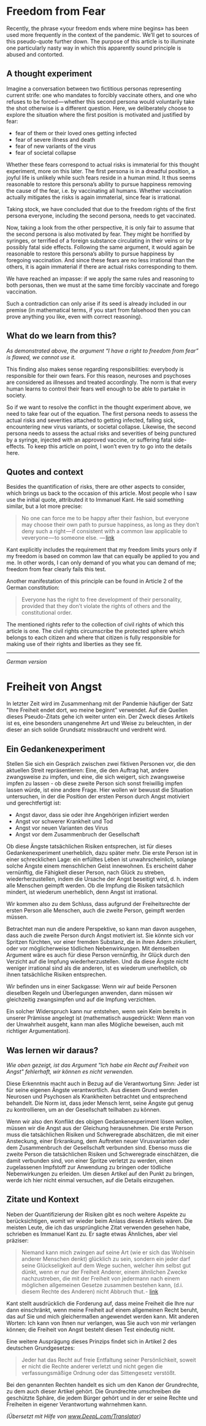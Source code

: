 # Freedom from Fear

Recently, the phrase «your freedom ends where mine begins» has been used more frequently in the context of the pandemic.
We’ll get to sources of this pseudo-quote further down.
The purpose of this article is to illuminate one particularly nasty way in which this apparently sound principle is abused and contorted.

## A thought experiment

Imagine a conversation between two fictitious personas representing current strife:
one who mandates to forcibly vaccinate others, and one who refuses to be forced — whether this second persona would voluntarily take the shot otherwise is a different question.
Here, we deliberately choose to explore the situation where the first position is motivated and justified by fear:

- fear of them or their loved ones getting infected
- fear of severe illness and death
- fear of new variants of the virus
- fear of societal collapse

Whether these fears correspond to actual risks is immaterial for this thought experiment, more on this later.
The first persona is in a dreadful position, a joyful life is unlikely while such fears reside in a human mind.
It thus seems reasonable to restore this persona’s ability to pursue happiness removing the cause of the fear, i.e. by vaccinating all humans.
Whether vaccination actually mitigates the risks is again immaterial, since fear is irrational.

Taking stock, we have concluded that due to the freedom rights of the first persona everyone, including the second persona, needs to get vaccinated.

Now, taking a look from the other perspective, it is only fair to assume that the second persona is also motivated by fear.
They might be horrified by syringes, or terrified of a foreign substance circulating in their veins or by possibly fatal side effects.
Following the same argument, it would again be reasonable to restore this persona’s ability to pursue happiness by foregoing vaccination.
And since these fears are no less irrational than the others, it is again immaterial if there are actual risks corresponding to them.

We have reached an impasse: if we apply the same rules and reasoning to both personas, then we must at the same time forcibly vaccinate and forego vaccination.

Such a contradiction can only arise if its seed is already included in our premise
(in mathematical terms, if you start from falsehood then you can prove anything you like, even with correct reasoning).

## What do we learn from this?

*As demonstrated above, the argument “I have a right to freedom from fear” is flawed, we cannot use it.*

This finding also makes sense regarding responsibilities: everybody is responsible for their own fears.
For this reason, neuroses and psychoses are considered as illnesses and treated accordingly.
The norm is that every human learns to control their fears well enough to be able to partake in society.

So if we want to resolve the conflict in the thought experiment above, we need to take fear out of the equation.
The first persona needs to assess the actual risks and severities attached to getting infected, falling sick, encountering new virus variants, or societal collapse.
Likewise, the second persona needs to assess the actual risks and severities of being punctured by a syringe, injected with an approved vaccine, or suffering fatal side-effects.
To keep this article on point, I won’t even try to go into the details here.

## Quotes and context

Besides the quantification of risks, there are other aspects to consider, which brings us back to the occasion of this article.
Most people who I saw use the initial quote, attributed it to Immanuel Kant.
He said something similar, but a lot more precise:

> No one can force me to be happy after their fashion, but everyone may choose their own path to pursue happiness, as long as they don’t deny such a right — if consistent with a common law applicable to veveryone — to someone else.  — [link](https://korpora.zim.uni-duisburg-essen.de/Kant/aa08/290.html#z27)

Kant explicitly includes the requirement that my freedom limits yours only if my freedom is based on common law that can equally be applied to you and me.
In other words, I can only demand of you what you can demand of me; freedom from fear clearly fails this test.

Another manifestation of this principle can be found in Article 2 of the German constitution:

> Everyone has the right to free development of their personality, provided that they don’t violate the rights of others and the constitutional order.

The mentioned rights refer to the collection of civil rights of which this article is one.
The civil rights circumscribe the protected sphere which belongs to each citizen and where that citizen is fully responsible for making use of their rights and liberties as they see fit. 

---
_German version_

# Freiheit von Angst

In letzter Zeit wird im Zusammenhang mit der Pandemie häufiger der Satz "Ihre Freiheit endet dort, wo meine beginnt" verwendet.
Auf die Quellen dieses Pseudo-Zitats gehe ich weiter unten ein.
Der Zweck dieses Artikels ist es, eine besonders unangenehme Art und Weise zu beleuchten, in der dieser an sich solide Grundsatz missbraucht und verdreht wird.

## Ein Gedankenexperiment

Stellen Sie sich ein Gespräch zwischen zwei fiktiven Personen vor, die den aktuellen Streit repräsentieren:
Eine, die den Auftrag hat, andere zwangsweise zu impfen, und eine, die sich weigert, sich zwangsweise impfen zu lassen - ob diese zweite Person sich sonst freiwillig impfen lassen würde, ist eine andere Frage.
Hier wollen wir bewusst die Situation untersuchen, in der die Position der ersten Person durch Angst motiviert und gerechtfertigt ist:

- Angst davor, dass sie oder ihre Angehörigen infiziert werden
- Angst vor schwerer Krankheit und Tod
- Angst vor neuen Varianten des Virus
- Angst vor dem Zusammenbruch der Gesellschaft

Ob diese Ängste tatsächlichen Risiken entsprechen, ist für dieses Gedankenexperiment unerheblich, dazu später mehr.
Die erste Person ist in einer schrecklichen Lage: ein erfülltes Leben ist unwahrscheinlich, solange solche Ängste einem menschlichen Geist innewohnen.
Es erscheint daher vernünftig, die Fähigkeit dieser Person, nach Glück zu streben, wiederherzustellen, indem die Ursache der Angst beseitigt wird, d. h. indem alle Menschen geimpft werden.
Ob die Impfung die Risiken tatsächlich mindert, ist wiederum unerheblich, denn Angst ist irrational.

Wir kommen also zu dem Schluss, dass aufgrund der Freiheitsrechte der ersten Person alle Menschen, auch die zweite Person, geimpft werden müssen.

Betrachtet man nun die andere Perspektive, so kann man davon ausgehen, dass auch die zweite Person durch Angst motiviert ist.
Sie könnte sich vor Spritzen fürchten, vor einer fremden Substanz, die in ihren Adern zirkuliert, oder vor möglicherweise tödlichen Nebenwirkungen.
Mit demselben Argument wäre es auch für diese Person vernünftig, ihr Glück durch den Verzicht auf die Impfung wiederherzustellen.
Und da diese Ängste nicht weniger irrational sind als die anderen, ist es wiederum unerheblich, ob ihnen tatsächliche Risiken entsprechen.

Wir befinden uns in einer Sackgasse: Wenn wir auf beide Personen dieselben Regeln und Überlegungen anwenden, dann müssen wir gleichzeitig zwangsimpfen und auf die Impfung verzichten.

Ein solcher Widerspruch kann nur entstehen, wenn sein Keim bereits in unserer Prämisse angelegt ist
(mathematisch ausgedrückt: Wenn man von der Unwahrheit ausgeht, kann man alles Mögliche beweisen, auch mit richtiger Argumentation).

## Was lernen wir daraus?

*Wie oben gezeigt, ist das Argument "Ich habe ein Recht auf Freiheit von Angst" fehlerhaft, wir können es nicht verwenden.*

Diese Erkenntnis macht auch in Bezug auf die Verantwortung Sinn: Jeder ist für seine eigenen Ängste verantwortlich.
Aus diesem Grund werden Neurosen und Psychosen als Krankheiten betrachtet und entsprechend behandelt.
Die Norm ist, dass jeder Mensch lernt, seine Ängste gut genug zu kontrollieren, um an der Gesellschaft teilhaben zu können.

Wenn wir also den Konflikt des obigen Gedankenexperiment lösen wollen, müssen wir die Angst aus der Gleichung herausnehmen.
Die erste Person muss die tatsächlichen Risiken und Schweregrade abschätzen, die mit einer Ansteckung, einer Erkrankung, dem Auftreten neuer Virusvarianten oder dem Zusammenbruch der Gesellschaft verbunden sind.
Ebenso muss die zweite Person die tatsächlichen Risiken und Schweregrade einschätzen, die damit verbunden sind, von einer Spritze verletzt zu werden, einen zugelassenen Impfstoff zur Anwendung zu bringen oder tödliche Nebenwirkungen zu erleiden.
Um diesen Artikel auf den Punkt zu bringen, werde ich hier nicht einmal versuchen, auf die Details einzugehen.

## Zitate und Kontext

Neben der Quantifizierung der Risiken gibt es noch weitere Aspekte zu berücksichtigen, womit wir wieder beim Anlass dieses Artikels wären.
Die meisten Leute, die ich das ursprüngliche Zitat verwenden gesehen habe, schrieben es Immanuel Kant zu.
Er sagte etwas Ähnliches, aber viel präziser:

> Niemand kann mich zwingen auf seine Art (wie er sich das Wohlsein anderer Menschen denkt) glücklich zu sein, sondern ein jeder darf seine Glückseligkeit auf dem Wege suchen, welcher ihm selbst gut dünkt, wenn er nur der Freiheit Anderer, einem ähnlichen Zwecke nachzustreben, die mit der Freiheit von jedermann nach einem möglichen allgemeinen Gesetze zusammen bestehen kann, (d.i. diesem Rechte des Anderen) nicht Abbruch thut. - [link](https://korpora.zim.uni-duisburg-essen.de/Kant/aa08/290.html#z27)

Kant stellt ausdrücklich die Forderung auf, dass meine Freiheit die Ihre nur dann einschränkt, wenn meine Freiheit auf einem allgemeinen Recht beruht, das auf Sie und mich gleichermaßen angewendet werden kann.
Mit anderen Worten: Ich kann von Ihnen nur verlangen, was Sie auch von mir verlangen können; die Freiheit von Angst besteht diesen Test eindeutig nicht.

Eine weitere Ausprägung dieses Prinzips findet sich in Artikel 2 des deutschen Grundgesetzes:

> Jeder hat das Recht auf freie Entfaltung seiner Persönlichkeit, soweit er nicht die Rechte anderer verletzt und nicht gegen die verfassungsmäßige Ordnung oder das Sittengesetz verstößt.

Bei den genannten Rechten handelt es sich um den Kanon der Grundrechte, zu dem auch dieser Artikel gehört.
Die Grundrechte umschreiben die geschützte Sphäre, die jedem Bürger gehört und in der er seine Rechte und Freiheiten in eigener Verantwortung wahrnehmen kann. 

_(Übersetzt mit Hilfe von www.DeepL.com/Translator)_
